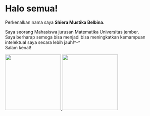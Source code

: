 # Halo semua! 

Perkenalkan nama saya **Shiera Mustika Belbina**.<br>

Saya seorang Mahasiswa jurusan Matematika Universitas jember.<br>
Saya berharap semoga bisa menjadi bisa meningkatkan kemampuan intelektual saya secara lebih jauh!^-^<br>
Salam kenal!

<p align="left">
<a href="https://github.com/Belbi27">
  <img height="180em" src="https://github-readme-stats-eight-theta.vercel.app/api?username=Belbi27&show_icons=true&theme=algolia&include_all_commits=true&count_private=true"/>
  <img height="180em" src="https://github-readme-stats-eight-theta.vercel.app/api/top-langs/?username=Belbi27&layout=compact&theme=algolia"/>
</a>
</p>
